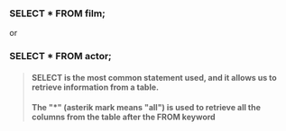 ### SELECT * FROM film;
or
### SELECT * FROM actor;

> #### SELECT is the most common statement used, and it allows us to retrieve information from a table.
> #### The "*" (asterik mark means "all") is used to retrieve all the columns from the table after the FROM keyword

###
